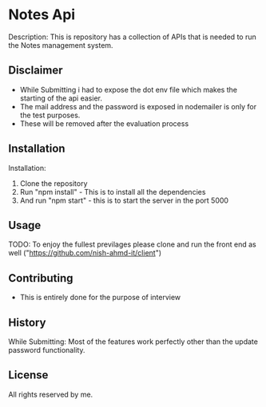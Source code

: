 # Notes Api

Description: This is repository has a collection of APIs that is needed to run the Notes management system.


## Disclaimer

* While Submitting i had to expose the dot env file which makes the starting of the api easier.
* The mail address and the password is exposed in nodemailer is only for the test purposes.
* These will be removed after the evaluation process 


## Installation

Installation: 
1. Clone the repository
2. Run "npm install" - This is to install all the dependencies
3. And run "npm start" - this is to start the server in the port 5000

## Usage

TODO: To enjoy the fullest previlages please clone and run the front end as well ("https://github.com/nish-ahmd-it/client")

## Contributing

* This is entirely done for the purpose of interview 

## History

While Submitting: Most of the features work perfectly other than the update password functionality. 


## License

All rights reserved by me.
